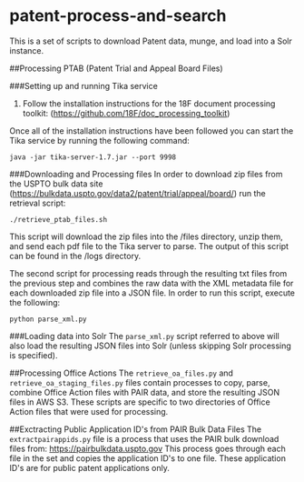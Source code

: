 # patent-process-and-search
This is a set of scripts to download Patent data, munge, and load into a Solr instance.

##Processing PTAB (Patent Trial and Appeal Board Files)

###Setting up and running Tika service
1. Follow the installation instructions for the 18F document processing toolkit: (https://github.com/18F/doc_processing_toolkit) 

Once all of the installation instructions have been followed you can start the Tika service by running the following command:
```
java -jar tika-server-1.7.jar --port 9998
```

###Downloading and Processing files
In order to download zip files from the USPTO bulk data site (https://bulkdata.uspto.gov/data2/patent/trial/appeal/board/)
run the retrieval script:
```
./retrieve_ptab_files.sh
```

This script will download the zip files into the /files directory, unzip them, and send each pdf file to the Tika server to parse.  The output of this script can be found in the /logs directory.

The second script for processing reads through the resulting txt files from the previous step and combines the raw data with the XML metadata file for each
downloaded zip file into a JSON file.  In order to run this script, execute the
following:
```
python parse_xml.py
```

###Loading data into Solr
The `parse_xml.py` script referred to above will also load the resulting JSON files into Solr (unless skipping Solr processing is specified).

##Processing Office Actions
The `retrieve_oa_files.py` and `retrieve_oa_staging_files.py` files contain processes to copy, parse, combine Office Action files with PAIR data, and store the resulting JSON files in AWS S3.  These scripts are specific to two directories of Office Action files that were used for processing.

##Exctracting Public Application ID's from PAIR Bulk Data Files
The `extractpairappids.py` file is a process that uses the PAIR bulk download files from:
https://pairbulkdata.uspto.gov
This process goes through each file in the set and copies the application ID's to one file.  These application ID's are for public patent applications only.
